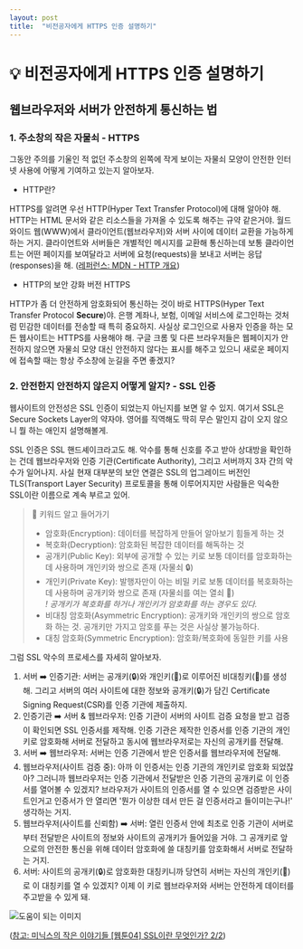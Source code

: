 ```yaml
---
layout: post
title:  "비전공자에게 HTTPS 인증 설명하기"
---
```


# 💡 비전공자에게 HTTPS 인증 설명하기

## 웹브라우저와 서버가 안전하게 통신하는 법

### 1. 주소창의 작은 자물쇠 - HTTPS

그동안 주의를 기울인 적 없던 주소창의 왼쪽에 작게 보이는 자물쇠 모양이 안전한 인터넷 사용에 어떻게 기여하고 있는지 알아보자.

- HTTP란?

HTTPS를 알려면 우선 HTTP(Hyper Text Transfer Protocol)에 대해 알아야 해. HTTP는 HTML 문서와 같은 리소스들을 가져올 수 있도록 해주는 규약 같은거야. 월드 와이드 웹(WWW)에서 클라이언트(웹브라우저)와 서버 사이에 데이터 교환을 가능하게 하는 거지. 클라이언트와 서버들은 개별적인 메시지를 교환해 통신하는데 보통 클라이언트는 어떤 페이지를 보여달라고 서버에 요청(requests)을 보내고 서버는 응답(responses)을 해.
([레퍼런스: MDN - HTTP 개요](https://developer.mozilla.org/ko/docs/Web/HTTP/Overview))

- HTTP의 보안 강화 버전 HTTPS

HTTP가 좀 더 안전하게 암호화되어 통신하는 것이 바로 HTTPS(Hyper Text Transfer Protocol **Secure**)야. 은행 계좌나, 보험, 이메일 서비스에 로그인하는 것처럼 민감한 데이터를 전송할 때 특히 중요하지. 사실상 로그인으로 사용자 인증을 하는 모든 웹사이트는 HTTPS를 사용해야 해. 구글 크롬 및 다른 브라우저들은 웹페이지가 안전하지 않으면 자물쇠 모양 대신 안전하지 않다는 표시를 해주고 있으니 새로운 페이지에 접속할 때는 항상 주소창에 눈길을 주면 좋겠지?  

### 2. 안전한지 안전하지 않은지 어떻게 알지? - SSL 인증

웹사이트의 안전성은 SSL 인증이 되었는지 아닌지를 보면 알 수 있지. 여기서 SSL은 Secure Sockets Layer의 약자야. 영어를 직역해도 딱히 무슨 말인지 감이 오지 않으니 뭘 하는 애인지 설명해볼게.   

SSL 인증은 SSL 핸드셰이크라고도 해. 악수를 통해 신호를 주고 받아 상대방을 확인하는 건데 웹브라우저와 인증 기관(Certificate Authority), 그리고 서버까지 3자 간의 악수가 일어나지. 사실 현재 대부분의 보안 연결은 SSL의 업그레이드 버전인 TLS(Transport Layer Security) 프로토콜을 통해 이루어지지만 사람들은 익숙한 SSL이란 이름으로 계속 부르고 있어.

> 🌟 키워드 알고 들어가기
>- 암호화(Encryption): 데이터를 복잡하게 만들어 알아보기 힘들게 하는 것  
>- 복호화(Decryption): 암호화된 복잡한 데이터를 해독하는 것  
>- 공개키(Public Key): 외부에 공개할 수 있는 키로 보통 데이터를 암호화하는 데 사용하며 개인키와 쌍으로 존재 (자물쇠 🔒)  
>- 개인키(Private Key): 발행자만이 아는 비밀 키로 보통 데이터를 복호화하는데 사용하며 공개키와 쌍으로 존재 (자물쇠를 여는 열쇠 🔑)  
  *! 공개키가 복호화를 하거나 개인키가 암호화를 하는 경우도 있다.*  
>- 비대칭 암호화(Asymmetric Encryption): 공개키와 개인키의 쌍으로 암호화 하는 것. 공개키만 가지고 암호를 푸는 것은 사실상 불가능하다.  
>- 대칭 암호화(Symmetric Encryption): 암호화/복호화에 동일한 키를 사용  

그럼 SSL 악수의 프로세스를 자세히 알아보자.
1. 서버 ➡️ 인증기관: 서버는 공개키(🔒)와 개인키(🔑)로 이루어진 비대칭키(🔐)를 생성해. 그리고 서버의 여러 사이트에 대한 정보와 공개키(🔒)가 담긴 Certificate Signing Request(CSR)를 인증 기관에 제출하지.  
2. 인증기관 ➡️ 서버 & 웹브라우저: 인증 기관이 서버의 사이트 검증 요청을 받고 검증이 확인되면 SSL 인증서를 제작해. 인증 기관은 제작한 인증서를 인증 기관의 개인키로 암호화해 서버로 전달하고 동시에 웹브라우저로는 자신의 공개키를 전달해.  
3. 서버 ➡️ 웹브라우저: 서버는 인증 기관에서 받은 인증서를 웹브라우저에 전달해.  
4. 웹브라우저(사이트 검증 중): 아까 이 인증서는 인증 기관의 개인키로 암호화 되었잖아? 그러니까 웹브라우저는 인증 기관에서 전달받은 인증 기관의 공개키로 이 인증서를 열어볼 수 있겠지? 브라우저가 사이트의 인증서를 열 수 있으면 검증받은 사이트인거고 인증서가 안 열리면 '뭔가 이상한 데서 만든 걸 인증서라고 들이미는구나!' 생각하는 거지.  
5. 웹브라우저(사이트를 신뢰함) ➡️ 서버: 열린 인증서 안에 최초로 인증 기관이 서버로부터 전달받은 사이트의 정보와 사이트의 공개키가 들어있을 거야. 그 공개키로 앞으로의 안전한 통신을 위해 데이터 암호화에 쓸 대칭키를 암호화해서 서버로 전달하는 거지.  
6. 서버: 사이트의 공개키(🔒)로 암호화한 대칭키니까 당연히 서버는 자신의 개인키(🔑)로 이 대칭키를 열 수 있겠지? 이제 이 키로 웹브라우저와 서버는 안전하게 데이터를 주고받을 수 있게 돼.  

![도움이 되는 이미지](https://user-images.githubusercontent.com/79065544/179356122-9070b36a-59b3-4385-b36b-25c8bb04268d.png)

([참고: 미닉스의 작은 이야기들 [웹툰04] SSL이란 무엇인가? 2/2](https://archive.ph/TkdiY/2f07cedcc34f76207cf616d1fa39fb0f2095c30a.png))

